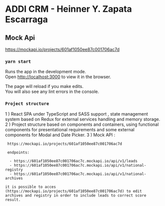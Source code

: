 # ADDI CRM - Heinner Y. Zapata Escarraga

## Mock Api

https://mockapi.io/projects/601af1050ee87c001706ac7d

### `yarn start`

Runs the app in the development mode.\
Open [http://localhost:3000](http://localhost:3000) to view it in the browser.

The page will reload if you make edits.\
You will also see any lint errors in the console.

### `Project structure`

1 ) React SPA under TypeScript and SASS support , state management system based on Redux for external services handling and memory storage.
2 ) Project structure based on components and containers, using functional components for presentational requirements and some external components for Modal and Date Picker.
3 ) Mock API :

     https://mockapi.io/projects/601af1050ee87c001706ac7d

     endpoints:

      - https://601af1050ee87c001706ac7c.mockapi.io/api/v1/leads
      - https://601af1050ee87c001706ac7c.mockapi.io/api/v1/national-registry
      - https://601af1050ee87c001706ac7c.mockapi.io/api/v1/national-archives

    it is possible to acces (https://mockapi.io/projects/601af1050ee87c001706ac7d) to edit archives and registry in order to include leads to correct score result.